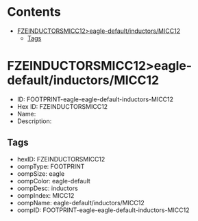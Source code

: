



Contents
========

* [FZEINDUCTORSMICC12>eagle-default/inductors/MICC12](#fzeinductorsmicc12eagle-defaultinductorsmicc12)
	* [Tags](#tags)

# FZEINDUCTORSMICC12>eagle-default/inductors/MICC12

- ID: FOOTPRINT-eagle-eagle-default-inductors-MICC12
- Hex ID: FZEINDUCTORSMICC12
- Name: 
- Description: 

## Tags

- hexID: FZEINDUCTORSMICC12
- oompType: FOOTPRINT
- oompSize: eagle
- oompColor: eagle-default
- oompDesc: inductors
- oompIndex: MICC12
- oompName: eagle-default/inductors/MICC12
- oompID: FOOTPRINT-eagle-eagle-default-inductors-MICC12
